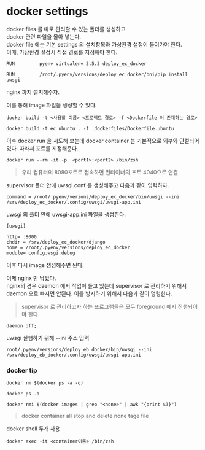 # docker settings

docker files 를 따로 관리할 수 있는 폴더를 생성하고   
docker 관련 파일을 몰아 넣는다.  
docker file 에는 기본 settings 의 설치항목과 가상환경 설정이 들어가야 한다.  
이때, 가상환경 설정시 직접 경로를 지정해야 한다.  

```
RUN         pyenv virtualenv 3.5.3 deploy_ec_docker

RUN         /root/.pyenv/versions/deploy_ec_docker/bni/pip install uwsgi
```

nginx 까지 설치해주자.

이를 통해 image 파일을 생성할 수 있다.

```
docker build -t <사용할 이름> <프로젝트 경로> -f <Dockerfile 이 존재하는 경로>

docker build -t ec_ubuntu . -f .dockerfiles/Dockerfile.ubuntu
```
이후 docker run 을 시도해 보는데 docker container 는 기본적으로 외부와 단절되어 있다. 따라서 포트를 지정해준다.

```
docker run --rm -it -p  <port1>:<port2> /bin/zsh
```
> 우리 컴퓨터의 8080포트로 접속하면 컨터이너의 포트 4040으로 연결


supervisor 폴더 안에 uwsgi.conf 를 생성해주고 다음과 같이 입력하자.
```
command = /root/.pyenv/verions/deploy_ec_docker/bin/uwsgi --ini /srv/deploy_ec_docker/.config/uwsgi/uwsgi-app.ini
```

uwsgi 의 폴더 안에 uwsgi-app.ini 파일을 생성한다.

```
[uwsgi]

http= :8000
chdir = /srv/deploy_ec_docker/django
home = /root/.pyenv/versions/deploy_ec_docker
module= config.wsgi.debug
```

이후 다시 image 생성해주면 된다.

이제 nginx 만 남았다.  
nginx의 경우 daemon 에서 작업이 돌고 있는데 supervisor 로 관리하기 위해서 daemon 으로 빠지면 안된다. 이를 방지하기 위해서 다음과 같이 명령한다.
> supervisor 로 관리하고자 하는 프로그램들은 모두 foreground 에서 진행되어야 한다. 

```
daemon off;
```


uwsgi 실행하기 위해 --ini 주소 입력

```
root/.pyenv/versions/deploy_eb_docker/bin/uwsgi --ini /srv/deploy_eb_docker/.config/uwsgi/uwsgi-app.ini
```

### docker tip

```
docker rm $(docker ps -a -q)

docker ps -a

docker rmi $(docker images | grep "<none>" | awk "{print $3}")
```
> docker container all stop and delete none tage file



docker shell 두개 사용

```
docker exec -it <container이름> /bin/zsh
```